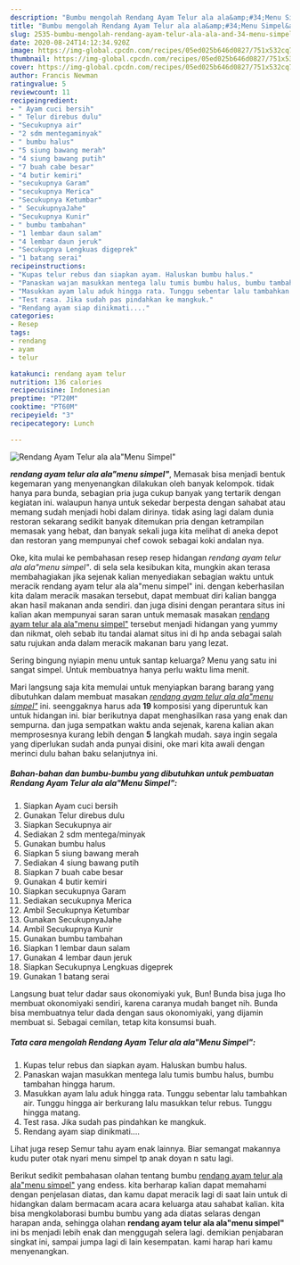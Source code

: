 ```yaml
---
description: "Bumbu mengolah Rendang Ayam Telur ala ala&amp;#34;Menu Simpel&amp;#34;, Sempurna"
title: "Bumbu mengolah Rendang Ayam Telur ala ala&amp;#34;Menu Simpel&amp;#34;, Sempurna"
slug: 2535-bumbu-mengolah-rendang-ayam-telur-ala-ala-and-34-menu-simpel-and-34-sempurna
date: 2020-08-24T14:12:34.920Z
image: https://img-global.cpcdn.com/recipes/05ed025b646d0827/751x532cq70/rendang-ayam-telur-ala-alamenu-simpel-foto-resep-utama.jpg
thumbnail: https://img-global.cpcdn.com/recipes/05ed025b646d0827/751x532cq70/rendang-ayam-telur-ala-alamenu-simpel-foto-resep-utama.jpg
cover: https://img-global.cpcdn.com/recipes/05ed025b646d0827/751x532cq70/rendang-ayam-telur-ala-alamenu-simpel-foto-resep-utama.jpg
author: Francis Newman
ratingvalue: 5
reviewcount: 11
recipeingredient:
- " Ayam cuci bersih"
- " Telur direbus dulu"
- "Secukupnya air"
- "2 sdm mentegaminyak"
- " bumbu halus"
- "5 siung bawang merah"
- "4 siung bawang putih"
- "7 buah cabe besar"
- "4 butir kemiri"
- "secukupnya Garam"
- "secukupnya Merica"
- "Secukupnya Ketumbar"
- " SecukupnyaJahe"
- "Secukupnya Kunir"
- " bumbu tambahan"
- "1 lembar daun salam"
- "4 lembar daun jeruk"
- "Secukupnya Lengkuas digeprek"
- "1 batang serai"
recipeinstructions:
- "Kupas telur rebus dan siapkan ayam. Haluskan bumbu halus."
- "Panaskan wajan masukkan mentega lalu tumis bumbu halus, bumbu tambahan hingga harum."
- "Masukkan ayam lalu aduk hingga rata. Tunggu sebentar lalu tambahkan air. Tunggu hingga air berkurang lalu masukkan telur rebus. Tunggu hingga matang."
- "Test rasa. Jika sudah pas pindahkan ke mangkuk."
- "Rendang ayam siap dinikmati...."
categories:
- Resep
tags:
- rendang
- ayam
- telur

katakunci: rendang ayam telur 
nutrition: 136 calories
recipecuisine: Indonesian
preptime: "PT20M"
cooktime: "PT60M"
recipeyield: "3"
recipecategory: Lunch

---
```



![Rendang Ayam Telur ala ala&#34;Menu Simpel&#34;](https://img-global.cpcdn.com/recipes/05ed025b646d0827/751x532cq70/rendang-ayam-telur-ala-alamenu-simpel-foto-resep-utama.jpg)

<b><i>rendang ayam telur ala ala&#34;menu simpel&#34;</i></b>, Memasak bisa menjadi bentuk kegemaran yang menyenangkan dilakukan oleh banyak kelompok. tidak hanya para bunda, sebagian pria juga cukup banyak yang tertarik dengan kegiatan ini. walaupun hanya untuk sekedar berpesta dengan sahabat atau memang sudah menjadi hobi dalam dirinya. tidak asing lagi dalam dunia restoran sekarang sedikit banyak ditemukan pria dengan ketrampilan memasak yang hebat, dan banyak sekali juga kita melihat di aneka depot dan restoran yang mempunyai chef cowok sebagai koki andalan nya.

Oke, kita mulai ke pembahasan resep resep hidangan <i>rendang ayam telur ala ala&#34;menu simpel&#34;</i>. di sela sela kesibukan kita, mungkin akan terasa membahagiakan jika sejenak kalian menyediakan sebagian waktu untuk meracik rendang ayam telur ala ala&#34;menu simpel&#34; ini. dengan keberhasilan kita dalam meracik masakan tersebut, dapat membuat diri kalian bangga akan hasil makanan anda sendiri. dan juga disini dengan perantara situs ini kalian akan mempunyai saran saran untuk memasak masakan <u>rendang ayam telur ala ala&#34;menu simpel&#34;</u> tersebut menjadi hidangan yang yummy dan nikmat, oleh sebab itu tandai alamat situs ini di hp anda sebagai salah satu rujukan anda dalam meracik makanan baru yang lezat.

Sering bingung nyiapin menu untuk santap keluarga? Menu yang satu ini sangat simpel. Untuk membuatnya hanya perlu waktu lima menit.


Mari langsung saja kita memulai untuk menyiapkan barang barang yang dibutuhkan dalam membuat masakan <u><i>rendang ayam telur ala ala&#34;menu simpel&#34;</i></u> ini. seenggaknya harus ada <b>19</b> komposisi yang diperuntuk kan untuk hidangan ini. biar berikutnya dapat menghasilkan rasa yang enak dan sempurna. dan juga sempatkan waktu anda sejenak, karena kalian akan memprosesnya kurang lebih dengan <b>5</b> langkah mudah. saya ingin segala yang diperlukan sudah anda punyai disini, oke mari kita awali dengan merinci dulu bahan baku selanjutnya ini.

<!--inarticleads1-->

##### Bahan-bahan dan bumbu-bumbu yang dibutuhkan untuk pembuatan Rendang Ayam Telur ala ala&#34;Menu Simpel&#34;:

1. Siapkan  Ayam cuci bersih
1. Gunakan  Telur direbus dulu
1. Siapkan Secukupnya air
1. Sediakan 2 sdm mentega/minyak
1. Gunakan  bumbu halus
1. Siapkan 5 siung bawang merah
1. Sediakan 4 siung bawang putih
1. Siapkan 7 buah cabe besar
1. Gunakan 4 butir kemiri
1. Siapkan secukupnya Garam
1. Sediakan secukupnya Merica
1. Ambil Secukupnya Ketumbar
1. Gunakan  SecukupnyaJahe
1. Ambil Secukupnya Kunir
1. Gunakan  bumbu tambahan
1. Siapkan 1 lembar daun salam
1. Gunakan 4 lembar daun jeruk
1. Siapkan Secukupnya Lengkuas digeprek
1. Gunakan 1 batang serai


Langsung buat telur dadar saus okonomiyaki yuk, Bun! Bunda bisa juga lho membuat okonomiyaki sendiri, karena caranya mudah banget nih. Bunda bisa membuatnya telur dada dengan saus okonomiyaki, yang dijamin membuat si. Sebagai cemilan, tetap kita konsumsi buah. 

<!--inarticleads2-->

##### Tata cara mengolah Rendang Ayam Telur ala ala&#34;Menu Simpel&#34;:

1. Kupas telur rebus dan siapkan ayam. Haluskan bumbu halus.
1. Panaskan wajan masukkan mentega lalu tumis bumbu halus, bumbu tambahan hingga harum.
1. Masukkan ayam lalu aduk hingga rata. Tunggu sebentar lalu tambahkan air. Tunggu hingga air berkurang lalu masukkan telur rebus. Tunggu hingga matang.
1. Test rasa. Jika sudah pas pindahkan ke mangkuk.
1. Rendang ayam siap dinikmati....


Lihat juga resep Semur tahu ayam enak lainnya. Biar semangat makannya kudu puter otak nyari menu simpel tp anak doyan n satu lagi. 

Berikut sedikit pembahasan olahan tentang bumbu <u>rendang ayam telur ala ala&#34;menu simpel&#34;</u> yang endess. kita berharap kalian dapat memahami dengan penjelasan diatas, dan kamu dapat meracik lagi di saat lain untuk di hidangkan dalam bermacam acara acara keluarga atau sahabat kalian. kita bisa mengkolaborasi bumbu bumbu yang ada diatas selaras dengan harapan anda, sehingga olahan <b>rendang ayam telur ala ala&#34;menu simpel&#34;</b> ini bs menjadi lebih enak dan menggugah selera lagi. demikian penjabaran singkat ini, sampai jumpa lagi di lain kesempatan. kami harap hari kamu menyenangkan.

